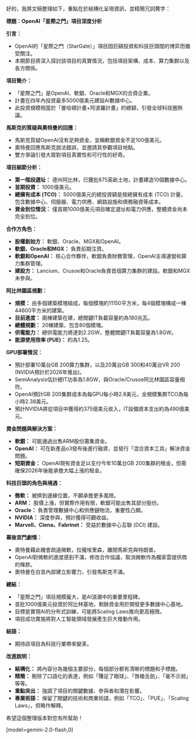 好的，我將文稿整理如下，重點在於結構化呈現資訊，並精簡冗詞贅字：

**標題：OpenAI「星際之門」項目深度分析**

**引言：**

*   OpenAI的「星際之門（StarGate）」項目因巨額投資和科技巨頭間的博弈而備受關注。
*   本期節目將深入探討該項目的真實情況，包括項目架構、成本、算力集群以及各方關係。

**項目簡介：**

*   「星際之門」是OpenAI、軟銀、Oracle和MGX的合資企業。
*   計畫在四年內投資最多5000億美元建設AI數據中心。
*   此投資規模相當於「曼哈頓計畫+阿波羅計畫」的總額，引發全球科技圈熱議。

**馬斯克的質疑與奧特曼的回應：**

*   馬斯克質疑OpenAI沒有足夠資金，並稱軟銀資金不足100億美元。
*   奧特曼回應馬斯克說法錯誤，並邀請其參觀項目地點。
*   雙方爭論引發大眾對項目真實性和可行性的好奇。

**項目細節分析：**

*   **第一階段選址：** 德州阿比林，已獲批875英畝土地，計畫建造10個數據中心。
*   **首期投資：** 1000億美元。
*   **總擁有成本 (TCO)：** 5000億美元的總投資額是按總擁有成本 (TCO) 計量，包含數據中心、伺服器、電力供應、網路設施和債務融資等成本。
*   **資金到位情況：** 僅首期1000億美元項目確定選址和電力供應，整體資金尚未完全到位。

**合作方角色：**

*   **股權創始方：** 軟銀、Oracle、MGX和OpenAI。
*   **軟銀、Oracle和MGX：** 負責前期注資。
*   **軟銀和OpenAI：** 核心合作夥伴，軟銀負責財務管理，OpenAI主導運營和算力集群管理。
*   **建設方：** Lancium、Crusoe和Oracle負責首個算力集群的建設。軟銀和MGX未參與。

**阿比林園區規劃：**

*   **規模：** 由多個建築模塊組成，每個模塊約11150平方米，每4個模塊構成一棟44600平方米的建築。
*   **目前進度：** 兩棟建築在建，總關鍵IT負載容量約為180兆瓦。
*   **總體規劃：** 20棟建築，包含80個模塊。
*   **供電能力：** 總供電能力將達到2.2GW，整體關鍵IT負載容量為1.8GW。
*   **能源使用效率 (PUE)：** 約為1.25。

**GPU部署情況：**

*   預計部署10萬台GB 200算力集群，以及20萬台GB 300和40萬台VR 200 (NVIDIA預計於2026年推出)。
*   SemiAnalysis估計總IT功率為1.8GW，與Oracle/Crusoe阿比林園區容量相符。
*   OpenAI預計GB 200集群成本為每GPU每小時2.8美元，全規模集群TCO為每小時2.38美元。
*   預計NVIDIA將從項目中獲得約375億美元收入，IT設備資本支出約為490億美元。

**資金問題與解決方案：**

*   **軟銀：** 可能通過出售ARM股份籌集資金。
*   **OpenAI：** 可在新產品o3發布後進行融資，並發行「混合資本工具」解決資金問題。
*   **短期資金：** OpenAI現有資金足以支付今年10萬台GB 200集群的租金，但需確保2026年後能承擔大幅上漲的租金。

**科技巨頭的角色與境遇：**

*   **微軟：** 被擠到邊緣位置，不願承擔更多風險。
*   **ARM：** 股價上漲，但實際作用有限，軟銀可能出售其部分股份。
*   **Oracle：** 負責管理數據中心和供應鏈物流，重要性凸顯。
*   **NVIDIA：** 深度參與，預計獲得可觀收益。
*   **Marvell、Ciena、Fabrinet：** 受益於數據中心互聯 (DCI) 建設。

**幕後宮鬥劇情：**

*   奧特曼藉此機會疏遠微軟，拉攏埃里森，離間馬斯克與特朗普。
*   OpenAI對微軟的進度感到不滿，修改合作協議，取消微軟作為獨家雲提供商的條款。
*   奧特曼在白宮內部建立影響力，引發馬斯克不滿。

**總結：**

*   「星際之門」項目規模龐大，是AI浪潮中的重要里程碑。
*   首批1000億美元投資於阿比林基地，剩餘資金用於開發更多數據中心基地。
*   目標是實現AI的分布式訓練，可能將Scaling Laws推向更高極限。
*   項目成功實施將對人工智能領域發展產生巨大推動作用。

**結語：**

*   期待該項目為科技行業帶來變革。

**改進說明：**

*   **結構化：** 將內容分為幾個主要部分，每個部分都有清晰的標題和子標題。
*   **精簡：** 刪除了口語化的表達，例如「賺足了眼球」、「唇槍舌劍」、「毫不示弱」等等。
*   **重點突出：** 強調了項目的關鍵數據、參與者和潛在影響。
*   **專業術語：** 保留了關鍵的技術和商業術語，例如「TCO」、「PUE」、「Scaling Laws」，但略作解釋。

希望這個整理版本對您有所幫助！

[model=gemini-2.0-flash,0]
